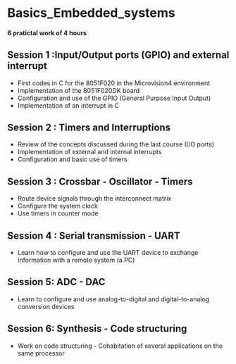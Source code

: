 # Basics_Embedded_systems
#### 6 pratictal work of 4 hours

## Session 1 :Input/Output ports (GPIO) and external interrupt
  - First codes in C for the 8051F020 in the Microvision4 environment 
  - Implementation of the 8051F020DK board 
  - Configuration and use of the GPIO (General Purpose Input Output) 
  - Implementation of an interrupt in C 
## Session 2 : Timers and Interruptions
- Review of the concepts discussed during the last course (I/O ports)
- Implementation of external and internal interrupts
- Configuration and basic use of timers
## Session 3 : Crossbar - Oscillator - Timers
- Route device signals through the interconnect matrix
- Configure the system clock
- Use timers in counter mode
## Session 4 : Serial transmission - UART
- Learn how to configure and use the UART device to exchange information with a remote system (a
PC)
## Session 5: ADC - DAC
- Learn to configure and use analog-to-digital and digital-to-analog conversion devices
## Session 6: Synthesis - Code structuring
- Work on code structuring - Cohabitation of several applications on the same processor
